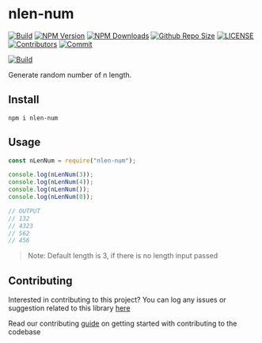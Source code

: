 # nlen-num

[![Build](https://github.com/arshadkazmi42/nlen-num/actions/workflows/nodejs.yml/badge.svg)](https://github.com/arshadkazmi42/nlen-num/actions/workflows/nodejs.yml)
[![NPM Version](https://img.shields.io/npm/v/nlen-num.svg)](https://www.npmjs.com/package/nlen-num)
[![NPM Downloads](https://img.shields.io/npm/dt/nlen-num.svg)](https://www.npmjs.com/package/nlen-num)
[![Github Repo Size](https://img.shields.io/github/repo-size/arshadkazmi42/nlen-num.svg)](https://github.com/arshadkazmi42/nlen-num)
[![LICENSE](https://img.shields.io/npm/l/nlen-num.svg)](https://github.com/arshadkazmi42/nlen-num/blob/master/LICENSE)
[![Contributors](https://img.shields.io/github/contributors/arshadkazmi42/nlen-num.svg)](https://github.com/arshadkazmi42/nlen-num/graphs/contributors)
[![Commit](https://img.shields.io/github/last-commit/arshadkazmi42/nlen-num.svg)](https://github.com/arshadkazmi42/nlen-num/commits/master)


[![Build](https://github.com/arshadkazmi42/nlen-num/actions/workflows/nodejs.yml/badge.svg)](https://github.com/arshadkazmi42/nlen-num/actions/workflows/nodejs.yml)

Generate random number of n length.

## Install

```
npm i nlen-num
```

## Usage

```javascript
const nLenNum = require("nlen-num");

console.log(nLenNum(3));
console.log(nLenNum(4));
console.log(nLenNum());
console.log(nLenNum(0));

// OUTPUT
// 132
// 4323
// 562
// 456
```

> Note: Default length is 3, if there is no length input passed

## Contributing

Interested in contributing to this project?
You can log any issues or suggestion related to this library [here](https://github.com/arshadkazmi42/nlen-num/issues/new)

Read our contributing [guide](CONTRIBUTING.md) on getting started with contributing to the codebase
